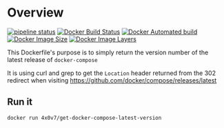 # Overview

[![pipeline status](https://gitlab.com/andy.wilson/get-docker-compose-latest-version/badges/master/pipeline.svg)](https://gitlab.com/andy.wilson/get-docker-compose-latest-version/commits/master)
[![Docker Build Status](https://img.shields.io/docker/build/4x0v7/get-docker-compose-latest-version.svg)](https://hub.docker.com/r/4x0v7/get-docker-compose-latest-version)
[![Docker Automated build](https://img.shields.io/docker/automated/4x0v7/get-docker-compose-latest-version.svg)](https://hub.docker.com/r/4x0v7/get-docker-compose-latest-version)
[![Docker Image Size](https://img.shields.io/microbadger/image-size/4x0v7/get-docker-compose-latest-version.svg)](https://hub.docker.com/r/4x0v7/get-docker-compose-latest-version)
[![Docker Image Layers](https://img.shields.io/microbadger/layers/4x0v7/get-docker-compose-latest-version.svg)](https://hub.docker.com/r/4x0v7/get-docker-compose-latest-version)

This Dockerfile's purpose is to simply return the version number of the latest release of `docker-compose`

It is using curl and grep to get the `Location` header returned from the 302 redirect when visiting <https://github.com/docker/compose/releases/latest>

## Run it

```shell
docker run 4x0v7/get-docker-compose-latest-version
```
